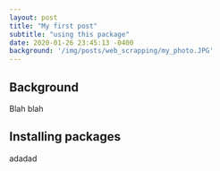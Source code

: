 ```yaml
---
layout: post
title: "My first post"
subtitle: "using this package"
date: 2020-01-26 23:45:13 -0400
background: '/img/posts/web_scrapping/my_photo.JPG'
---
```


## Background
Blah blah

## Installing packages
adadad